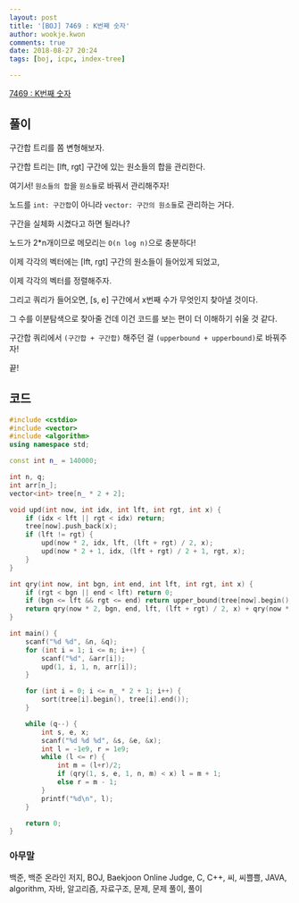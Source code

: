 ```yaml
---
layout: post
title: '[BOJ] 7469 : K번째 숫자'
author: wookje.kwon
comments: true
date: 2018-08-27 20:24
tags: [boj, icpc, index-tree]

---
```


[7469 : K번째 숫자](https://www.acmicpc.net/problem/7469)  

## 풀이

구간합 트리를 쫌 변형해보자.

구간합 트리는 [lft, rgt] 구간에 있는 원소들의 합을 관리한다.

여기서! `원소들의 합`을 `원소들`로 바꿔서 관리해주자!

노드를 `int: 구간합`이 아니라 `vector: 구간의 원소들`로 관리하는 거다.

구간을 실체화 시켰다고 하면 될라나?

노드가 2*n개이므로 메모리는 `O(n log n)`으로 충분하다!

이제 각각의 벡터에는 [lft, rgt] 구간의 원소들이 들어있게 되었고,

이제 각각의 벡터를 정렬해주자.

그리고 쿼리가 들어오면, [s, e] 구간에서 x번째 수가 무엇인지 찾아낼 것이다.

그 수를 이분탐색으로 찾아줄 건데 이건 코드를 보는 편이 더 이해하기 쉬울 것 같다.

구간합 쿼리에서 `(구간합 + 구간합)` 해주던 걸 `(upperbound + upperbound)`로 바꿔주자!

끝!

## 코드

```cpp
#include <cstdio>
#include <vector>
#include <algorithm>
using namespace std;

const int n_ = 140000;

int n, q;
int arr[n_];
vector<int> tree[n_ * 2 + 2];

void upd(int now, int idx, int lft, int rgt, int x) {
	if (idx < lft || rgt < idx) return;
	tree[now].push_back(x);
	if (lft != rgt) {
		upd(now * 2, idx, lft, (lft + rgt) / 2, x);
		upd(now * 2 + 1, idx, (lft + rgt) / 2 + 1, rgt, x);
	}
}

int qry(int now, int bgn, int end, int lft, int rgt, int x) {
	if (rgt < bgn || end < lft) return 0;
	if (bgn <= lft && rgt <= end) return upper_bound(tree[now].begin(), tree[now].end(), x) - tree[now].begin();
	return qry(now * 2, bgn, end, lft, (lft + rgt) / 2, x) + qry(now * 2 + 1, bgn, end, (lft + rgt) / 2 + 1, rgt, x); // baekjoon님 이 코드를 BOJ에서 보고 계신다면 저를 BOJ에서 밴 해 주십시오
}

int main() {
    scanf("%d %d", &n, &q);
    for (int i = 1; i <= n; i++) {
        scanf("%d", &arr[i]);
        upd(1, i, 1, n, arr[i]);
    }

    for (int i = 0; i <= n_ * 2 + 1; i++) {
        sort(tree[i].begin(), tree[i].end());
    }

    while (q--) {
        int s, e, x;
        scanf("%d %d %d", &s, &e, &x);
        int l = -1e9, r = 1e9;
        while (l <= r) {
            int m = (l+r)/2;
            if (qry(1, s, e, 1, n, m) < x) l = m + 1;
            else r = m - 1;
        }
        printf("%d\n", l);
    }

    return 0;
}
```

### 아무말  
백준, 백준 온라인 저지, BOJ, Baekjoon Online Judge, C, C++, 씨, 씨쁠쁠, JAVA, algorithm, 자바, 알고리즘, 자료구조, 문제, 문제 풀이, 풀이
